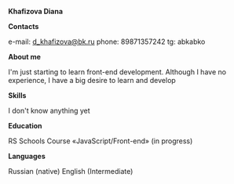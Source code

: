 **Khafizova Diana**

**Contacts**

e-mail: d_khafizova@bk.ru
phone: 89871357242
tg: abkabko

**About me**

I'm just starting to learn front-end development. 
Although I have no experience, I have a big desire to learn and develop

**Skills**

I don't know anything yet

**Education**

RS Schools Course «JavaScript/Front-end» (in progress)

**Languages**

Russian (native)
English (Intermediate)
